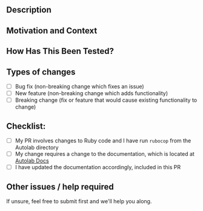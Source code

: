 <!--- Provide a general summary of your changes in the Title above -->

## Description
<!--- Describe your changes in detail -->

## Motivation and Context
<!--- Why is this change required? What problem does it solve? -->
<!--- If it fixes an open issue, please link to the issue here. -->

## How Has This Been Tested?
<!--- Please describe in detail how you tested your changes. -->
<!--- Include details of your testing environment, and the tests you ran to -->
<!--- see how your change affects other areas of the code, etc. -->

## Types of changes
<!--- What types of changes does your code introduce? Put an `x` in all the boxes that apply: -->
- [ ] Bug fix (non-breaking change which fixes an issue)
- [ ] New feature (non-breaking change which adds functionality)
- [ ] Breaking change (fix or feature that would cause existing functionality to change)

## Checklist:
<!--- Go over all the following points, and put an `x` in all the boxes that apply. -->
- [ ] My PR involves changes to Ruby code and I have run `rubocop` from the Autolab directory
- [ ] My change requires a change to the documentation, which is located at [Autolab Docs](https://github.com/autolab/docs)
- [ ] I have updated the documentation accordingly, included in this PR

## Other issues / help required
<!--- Do you have any other relevant issues / questions? --->
<!--- For example, if you require assistance for a certain part of your PR --->
<!--- or are facing specific issues while creating the pull request that you would like to highlight --->

If unsure, feel free to submit first and we'll help you along.
